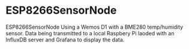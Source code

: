 # ESP8266SensorNode
ESP8266SensorNode
Using a Wemos D1 with a BME280 temp/humidity sensor. Data being transmitted to a local Raspbery Pi laoded with an InfluxDB server and Grafana to display the data. 
